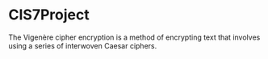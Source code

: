 # CIS7Project
The Vigenère cipher encryption is a method of encrypting text that involves using a series of interwoven Caesar ciphers.
